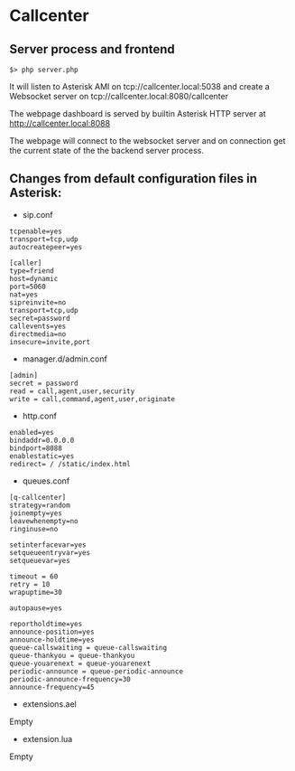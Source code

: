 # Callcenter

## Server process and frontend

```
$> php server.php
```

It will listen to Asterisk AMI on tcp://callcenter.local:5038
and create a Websocket server on tcp://callcenter.local:8080/callcenter

The webpage dashboard is served by builtin Asterisk HTTP server
at http://callcenter.local:8088

The webpage will connect to the websocket server and on connection
get the current state of the the backend server process.

## Changes from default configuration files in Asterisk:

* sip.conf

```
tcpenable=yes
transport=tcp,udp
autocreatepeer=yes

[caller]
type=friend
host=dynamic
port=5060
nat=yes
sipreinvite=no
transport=tcp,udp
secret=password
callevents=yes
directmedia=no
insecure=invite,port
```

* manager.d/admin.conf

```
[admin]
secret = password
read = call,agent,user,security
write = call,command,agent,user,originate
```

* http.conf

```
enabled=yes
bindaddr=0.0.0.0
bindport=8088
enablestatic=yes
redirect= / /static/index.html
```

* queues.conf

```
[q-callcenter]
strategy=random
joinempty=yes
leavewhenempty=no
ringinuse=no

setinterfacevar=yes
setqueueentryvar=yes
setqueuevar=yes

timeout = 60
retry = 10
wrapuptime=30

autopause=yes

reportholdtime=yes
announce-position=yes
announce-holdtime=yes
queue-callswaiting = queue-callswaiting
queue-thankyou = queue-thankyou
queue-youarenext = queue-youarenext
periodic-announce = queue-periodic-announce
periodic-announce-frequency=30
announce-frequency=45
```

* extensions.ael

Empty

* extension.lua

Empty
